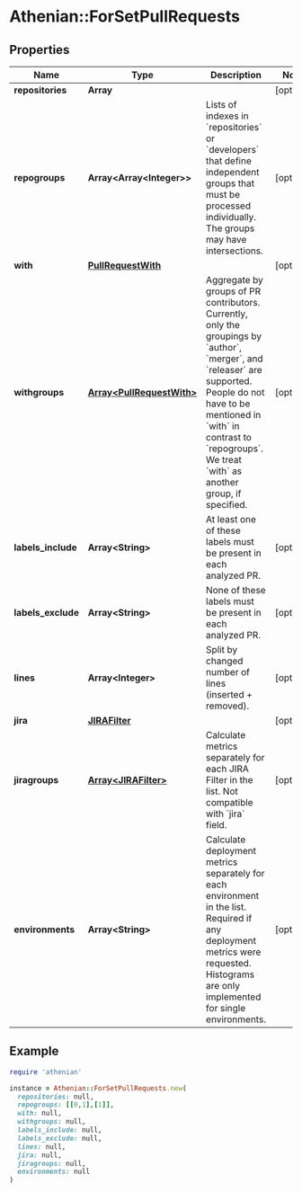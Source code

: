 # Athenian::ForSetPullRequests

## Properties

| Name | Type | Description | Notes |
| ---- | ---- | ----------- | ----- |
| **repositories** | **Array** |  | [optional] |
| **repogroups** | **Array&lt;Array&lt;Integer&gt;&gt;** | Lists of indexes in &#x60;repositories&#x60; or &#x60;developers&#x60; that define independent groups that must be processed individually. The groups may have intersections. | [optional] |
| **with** | [**PullRequestWith**](PullRequestWith.md) |  | [optional] |
| **withgroups** | [**Array&lt;PullRequestWith&gt;**](PullRequestWith.md) | Aggregate by groups of PR contributors. Currently, only the groupings by &#x60;author&#x60;, &#x60;merger&#x60;, and &#x60;releaser&#x60; are supported. People do not have to be mentioned in &#x60;with&#x60; in contrast to &#x60;repogroups&#x60;. We treat &#x60;with&#x60; as another group, if specified. | [optional] |
| **labels_include** | **Array&lt;String&gt;** | At least one of these labels must be present in each analyzed PR. | [optional] |
| **labels_exclude** | **Array&lt;String&gt;** | None of these labels must be present in each analyzed PR. | [optional] |
| **lines** | **Array&lt;Integer&gt;** | Split by changed number of lines (inserted + removed). | [optional] |
| **jira** | [**JIRAFilter**](JIRAFilter.md) |  | [optional] |
| **jiragroups** | [**Array&lt;JIRAFilter&gt;**](JIRAFilter.md) | Calculate metrics separately for each JIRA Filter in the list. Not compatible with &#x60;jira&#x60; field.  | [optional] |
| **environments** | **Array&lt;String&gt;** | Calculate deployment metrics separately for each environment in the list. Required if any deployment metrics were requested. Histograms are only implemented for single environments. | [optional] |

## Example

```ruby
require 'athenian'

instance = Athenian::ForSetPullRequests.new(
  repositories: null,
  repogroups: [[0,1],[1]],
  with: null,
  withgroups: null,
  labels_include: null,
  labels_exclude: null,
  lines: null,
  jira: null,
  jiragroups: null,
  environments: null
)
```

